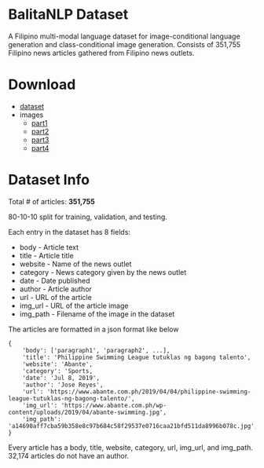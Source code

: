 # BalitaNLP Dataset

A Filipino multi-modal language dataset for image-conditional language generation and class-conditional image generation. Consists of 351,755 Filipino news articles gathered from Filipino news outlets.

# Download
* [dataset](https://storage.googleapis.com/public-kenricklancebunag/BalitaNLP/2022/BalitaNLP-Dataset.zip)
* images
    * [part1](https://storage.googleapis.com/public-kenricklancebunag/BalitaNLP/2022/BalitaNLP-images_1.zip)
    * [part2](https://storage.googleapis.com/public-kenricklancebunag/BalitaNLP/2022/BalitaNLP-images_2.zip)
    * [part3](https://storage.googleapis.com/public-kenricklancebunag/BalitaNLP/2022/BalitaNLP-images_2.zip)
    * [part4](https://storage.googleapis.com/public-kenricklancebunag/BalitaNLP/2022/BalitaNLP-images_4.zip)

# Dataset Info

Total # of articles: **351,755**

80-10-10 split for training, validation, and testing.

Each entry in the dataset has 8 fields:
* body - Article text
* title - Article title
* website - Name of the news outlet
* category - News category given by the news outlet
* date - Date published
* author - Article author
* url - URL of the article
* img_url - URL of the article image
* img_path - Filename of the image in the dataset

The articles are formatted in a json format like below
```
{
    'body': ['paragraph1', 'paragraph2', ...],
    'title': 'Philippine Swimming League tutuklas ng bagong talento',
    'website': 'Abante',
    'category': 'Sports,
    'date': 'Jul 8, 2019',
    'author': 'Jose Reyes',
    'url': 'https://www.abante.com.ph/2019/04/04/philippine-swimming-league-tutuklas-ng-bagong-talento/',
    'img_url': 'https://www.abante.com.ph/wp-content/uploads/2019/04/abante-swimming.jpg',
    'img_path': 'a14690aff7cba59b358e8c97b684c58f29537e0716caa21bfd511da8996b078c.jpg',
}
```

Every article has a body, title, website, category, url, img_url, and img_path. 32,174 articles do not have an author.

